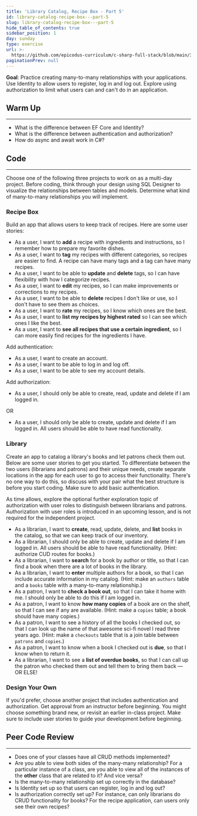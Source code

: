 ```yaml
---
title: 'Library Catalog, Recipe Box - Part 5'
id: library-catalog-recipe-box---part-5
slug: library-catalog-recipe-box---part-5
hide_table_of_contents: true
sidebar_position: 1
day: sunday
type: exercise
url: >-
  https://github.com/epicodus-curriculum/c-sharp-full-stack/blob/main/3a_classwork_library_catalog_or_recipe_box_two_day_project.md
paginationPrev: null
---
```


**Goal**: Practice creating many-to-many relationships with your applications. Use Identity to allow users to register, log in and log out. Explore using authorization to limit what users can and can't do in an application.

## Warm Up
---

* What is the difference between EF Core and Identity?
* What is the difference between authentication and authorization?
* How do async and await work in C#?

## Code
---

Choose one of the following three projects to work on as a multi-day project. Before coding, think through your design using SQL Designer to visualize the relationships between tables and models. Determine what kind of many-to-many relationships you will implement.

### Recipe Box

Build an app that allows users to keep track of recipes. Here are some user stories:

* As a user, I want to **add** a recipe with ingredients and instructions, so I remember how to prepare my favorite dishes.
* As a user, I want to **tag** my recipes with different categories, so recipes are easier to find. A recipe can have many tags and a tag can have many recipes.
* As a user, I want to be able to **update** and **delete** tags, so I can have flexibility with how I categorize recipes.
* As a user, I want to **edit** my recipes, so I can make improvements or corrections to my recipes.
* As a user, I want to be able to **delete** recipes I don't like or use, so I don't have to see them as choices.
* As a user, I want to **rate** my recipes, so I know which ones are the best.
* As a user, I want to **list my recipes by highest rated** so I can see which ones I like the best.
* As a user, I want to **see all recipes that use a certain ingredient**, so I can more easily find recipes for the ingredients I have.

Add authentication:

* As a user, I want to create an account.
* As a user, I want to be able to log in and log off.
* As a user, I want to be able to see my account details.

Add authorization:

* As a user, I should only be able to create, read, update and delete if I am logged in. 

OR

* As a user, I should only be able to create, update and delete if I am logged in. All users should be able to have read functionality.

### Library

Create an app to catalog a library's books and let patrons check them out. Below are some user stories to get you started. To differentiate between the two users (librarians and patrons) and their unique needs, create separate locations in the app for each user to go to access their functionality. There's no one way to do this, so discuss with your pair what the best structure is before you start coding. Make sure to add basic authentication.

As time allows, explore the optional further exploration topic of authorization with user roles to distinguish between librarians and patrons. Authorization with user roles is introduced in an upcoming lesson, and is not required for the independent project.

* As a librarian, I want to **create**, read, update, delete, and **list** books in the catalog, so that we can keep track of our inventory.
* As a librarian, I should only be able to create, update and delete if I am logged in. All users should be able to have read functionality. (Hint: authorize CUD routes for books.)
* As a librarian, I want to **search** for a book by author or title, so that I can find a book when there are a lot of books in the library.
* As a librarian, I want to **enter** multiple authors for a book, so that I can include accurate information in my catalog. (Hint: make an `authors` table and a `books` table with a many-to-many relationship.)
* As a patron, I want to **check a book out**, so that I can take it home with me. I should only be able to do this if I am logged in.
* As a patron, I want to know **how many copies** of a book are on the shelf, so that I can see if any are available. (Hint: make a `copies` table; a book should have many copies.)
* As a patron, I want to see a history of all the books I checked out, so that I can look up the name of that awesome sci-fi novel I read three years ago. (Hint: make a `checkouts` table that is a join table between `patrons` and `copies`.)
* As a patron, I want to know when a book I checked out is **due**, so that I know when to return it.
* As a librarian, I want to see a **list of overdue books**, so that I can call up the patron who checked them out and tell them to bring them back — OR ELSE!

### Design Your Own

If you'd prefer, choose another project that includes authentication and authorization. Get approval from an instructor before beginning. You might choose something brand new, or revisit an earlier in-class project. Make sure to include user stories to guide your development before beginning.

## Peer Code Review
---

* Does one of your classes have all CRUD methods implemented?
* Are you able to view both sides of the many-many relationship? For a particular instance of a class, are you able to view all of the instances of the **other** class that are related to it? And vice versa?
* Is the many-to-many relationship set up correctly in the database?
* Is Identity set up so that users can register, log in and log out?
* Is authorization correctly set up? For instance, can only librarians do CRUD functionality for books? For the recipe application, can users only see their own recipes?
